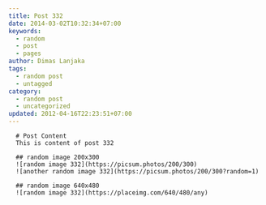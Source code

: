 ```yaml
---
title: Post 332
date: 2014-03-02T10:32:34+07:00
keywords:
  - random
  - post
  - pages
author: Dimas Lanjaka
tags:
  - random post
  - untagged
category:
  - random post
  - uncategorized
updated: 2012-04-16T22:23:51+07:00
---
```


      # Post Content
      This is content of post 332

      ## random image 200x300
      ![random image 332](https://picsum.photos/200/300)
      ![another random image 332](https://picsum.photos/200/300?random=1)

      ## random image 640x480
      ![random image 332](https://placeimg.com/640/480/any)
      